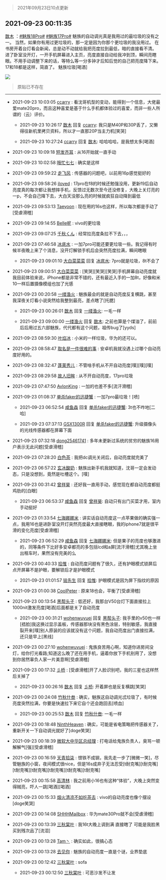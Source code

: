 > 2021年09月23日10点更新
<link rel="stylesheet" href="https://cdn.jsdelivr.net/gh/taotie6/sampleJSON@main/css/photo_show.css">
<meta name="referrer" content="no-referrer" />


 ## 2021-09-23 00:11:35 

 [㪚木](https://www.coolapk.com/feed/30189693?shareKey=OTc1Y2Y1MjM2NzJiNjE0YjYzMzM~) ：<a class="feed-link-tag" href="/t/魅族18Pro?type=0">#魅族18Pro#</a> <a class="feed-link-tag" href="/t/魅族17Pro?type=0">#魅族17Pro#</a>
魅族的自动调光真是我用过的最垃圾的没有之一。
当然，如果你有用过更垃圾的，那一定是因为你那个更垃圾的我没用过。
在书房开着台灯看会新闻，总是动不动就给我把亮度拉到最低，暗的直接看不清。
进了卧室没开灯，一开手机屏幕进入主页<!--break-->，亮度直接自动给我冲到顶，瞬间亮瞎眼。不用手动调整下来的话，等特么等一分多钟才后知后觉的自己把亮度降下来。17和18都是这样，简直了。
魅族垃圾[喝酒] 

<div class="album">
<img class="img-item" src="https://image.coolapk.com/feed/2019/0507/23/1081091_4660_4858@360x200.gif" />
</div>

> 原贴已不存在 

 ------- 

- 2021-09-23 10:03:05 [ccarry](uid=2260526) : 看沈哥机型的变动，能得到一个信息，大佬最爱mate20pro，而且这种喜爱是基于什么手机都体验过的喜爱，而非一些人所谓的（云）评价。 

    - 2021-09-23 10:26:17 [㪚木](uid=1081091) 回复 [ccarry](uid=2260526): 我只是M40P和30P丢了，又懒得往新机里拷贝资料，所以才一直那20P当主力机[笑哭] 

    - 2021-09-23 10:27:24 [ccarry](uid=2260526) 回复 [㪚木](uid=1081091): 哈哈哈哈，是我想太多[喝酒] 

- 2021-09-23 10:09:18 [短发齐耳](uid=2435207) : 从16开始就一直手动 

- 2021-09-23 10:02:58 [哦忙七七](uid=1881768) : 确实是这样 

- 2021-09-23 09:59:22 [走飞风](uid=803558) : 传感器的问题吧，以前用16p感觉挺好的 

- 2021-09-23 09:58:26 [iloved](uid=4090668) : 17pro在f8的时候还勉强没用，更新f9后自动亮度真的每次都让我想摔手机，反馈过无数次至今还没修复，大晚上关灯亮的一p，不会自己降下去，大白天没那么亮的时候就疯狂自动降到最低 

- 2021-09-23 09:53:13 [Taeyoon](uid=2024516) : 现在用的16s也这样，所以每次都是手动了[受虐滑稽] 

- 2021-09-23 09:14:55 [Belle呢](uid=2085738) : vivo的更垃圾 

- 2021-09-23 09:07:25 [千秋くん](uid=1534034) : 经常拉亮度条拉不下去，，， 

- 2021-09-23 07:46:58 [冰底水](uid=1061221) : 一加7pro可能还要更垃圾一些。我记得有时候半夜晚上来了个消息，没开灯解锁手机后会突然亮度拉满，瞬间瞎眼 

    - 2021-09-23 09:01:10 [大白菜菜菜](uid=2081020) 回复 [冰底水](uid=1061221): 7pro就是垃圾，8t不会了 

- 2021-09-23 09:00:51 [大白菜菜菜](uid=2081020) : [笑哭][笑哭][笑哭]手机屏幕自动亮度就我目前体验来说，iPhone都是非常不错的，还有最近入手的一加8t，好像和米10一样后置摄像模组也加了光感 

- 2021-09-23 00:20:58 [一缕渔火](uid=828554) : 魅族最会的就是自动亮度反复横跳，甚至我深夜关灯看小说突然给我整到最亮，差点瞎了[托腮] 

    - 2021-09-23 00:26:01 [㪚木](uid=1081091) 回复 [一缕渔火](uid=828554): 一毛一样 

    - 2021-09-23 09:00:00 [一缕渔火](uid=828554) 回复 [㪚木](uid=1081091): 之前也算是个煤油了，前前后后用过五六部魅族，代代都有这个问题，祖传bug了[yyds] 

- 2021-09-23 08:59:30 [叶焰冰](uid=1065430) : 小米的一样垃圾，华为的还可以。 

- 2021-09-23 08:58:47 [取名是一件很难的事](uid=761620) : 安卓机我就没遇上过哪个自动亮度好用的。 

- 2021-09-23 08:32:47 [蓬莱秀儿](uid=3071456) : 不管啥手机从不开自动亮度[噗][噗][噗] 

- 2021-09-23 08:29:58 [故人旧眸](uid=5481001) : 从不开自动亮度，17pro垃圾 

- 2021-09-23 07:47:50 [AvlonKing](uid=964891) : 一加的也差不多[流汗滑稽] 

- 2021-09-23 01:08:37 [单杀faker的迅捷蟹](uid=3019169) : 一加7pro最垃圾！[喷] 

    - 2021-09-23 06:52:54 [咸鱼森](uid=1322405) 回复 [单杀faker的迅捷蟹](uid=3019169): 3t也不咋地[二哈] 

    - 2021-09-23 07:37:13 [GSX1300R](uid=2881715) 回复 [单杀faker的迅捷蟹](uid=3019169): 升级摄像头的光线传感器都在屏幕下面 

- 2021-09-23 07:32:18 [dong25461741](uid=1268657) : 多年未更新过系统的贫穷的魅族16用户表示无此问题[受虐滑稽] 

- 2021-09-23 07:28:20 [白色茶](uid=3090148) : 我把dc调光关闭后，自动亮度就完美了 

- 2021-09-23 06:57:22 [玄冰酸奶](uid=1931184) : 魅族出新手机我就知道，沈哥一定会发动态，只是没想到，竟然是吐槽这个。[噗] 

- 2021-09-23 00:31:42 [曾祥昊](uid=6695078) : 还好我一直用手动，感觉现在都自动亮度都挺鸡肋的[白眼] 

    - 2021-09-23 06:53:37 [咸鱼森](uid=1322405) 回复 [曾祥昊](uid=6695078): 自动只有出门买菜才用，室内手动挺好 

- 2021-09-23 01:33:54 [七海娜娜米](uid=2406420) : 讲实话自动亮度这一点苹果做的确实强一点，我用16也是进卧室没开灯突然亮度最大直接瞎眼，我的iphone7就是很平滑的变化亮度[受虐滑稽] 

    - 2021-09-23 06:52:29 [咸鱼森](uid=1322405) 回复 [七海娜娜米](uid=2406420): 但是果子的亮度也够激进的，同等条件下比好多安卓都亮的多包括lcd和a屏[流汗滑稽]尤其晚上坐出租车时，果然没有完美的么 

- 2021-09-23 00:40:33 [拾惟](uid=1326360) : 自动亮度问题有了很久，还有护眼模式锁屏后点开屏幕不是护眼，要解锁后才是护眼模式 

    - 2021-09-23 01:01:57 [铭先生](uid=1841913) 回复 [拾惟](uid=1326360): 护眼模式是因为屏下指纹的原因 

- 2021-09-23 01:00:38 [CoolPeter](uid=1437066) : 原来18也会，平衡了[受虐滑稽] 

- 2021-09-23 00:13:54 [黑帮头子](uid=2838832) : 低还好，我那台V50台灯下面直接拉上1000nit激发亮度[喝酒]后面都是关了自动亮度 

    - 2021-09-23 00:31:21 [wohenwuyuei](uid=1096665) 回复 [黑帮头子](uid=2838832): 我手里的v50也一样[捂脸]我这换过显示盖板，传感器那块没有黑色涂层，特别敏感，我直接裂开来[噗]别人原装的应该就没有这个问题，我自动亮度出门直接拉满，还只是早上[黑线] 

- 2021-09-23 00:27:10 [wohenwuyuei](uid=1096665) : 鬼族良苦用心啊，知道你进房间没灯，给你打光看路;知道这么晚了还在用手机，逼着你放下手机别用了，没想到你居然辜负人家一片美意啊[受虐滑稽] 

- 2021-09-23 00:17:32 [彡桥](uid=3740933) : [受虐滑稽]开了人脸识别吧，我的三星也这样然后关掉了 

    - 2021-09-23 00:26:16 [㪚木](uid=1081091) 回复 [彡桥](uid=3740933): 开着屏也是反复横跳[笑哭] 

- 2021-09-23 00:24:08 [竹秋什叁](uid=2319428) : 确实，魅族这自动调光忒垃圾了，有时候亮度突然拉满，你要是快速拉下来它自个还会跑回去[喷血] 

    - 2021-09-23 00:25:53 [㪚木](uid=1081091) 回复 [竹秋什叁](uid=2319428): 一毛一样 

- 2021-09-23 00:18:48 [NinthHeaven](uid=614246) : 确实，可能是省电策略把传感器关了，重新开关一下自动调光就好了[doge笑哭] 

- 2021-09-23 00:18:39 [微软大中华区总经理](uid=928491) : 打电话给鬼族负责人，臭骂一顿解解气[强][受虐滑稽] 

- 2021-09-23 00:16:59 [天青拾柒](uid=2874164) : 恨铁不成钢，我先走一步了[微微一笑]，尽管魅族的小窗，夜间模式很nice，但是16s成弃子无法忍受[t耐克嘴][t耐克嘴][t耐克嘴][t耐克嘴][t耐克嘴][t耐克嘴][t耐克嘴] 

- 2021-09-23 00:15:58 [高清林](uid=8114305) : 我之前用小16也有这种“体验”，大晚上突然变得贼亮，吓人一跳[喝酒][喝酒] 

- 2021-09-23 00:15:33 [烟火清凉不如吃茶去](uid=4279524) : vivo的自动亮度也像个摆设[doge笑哭] 

- 2021-09-23 00:14:08 [SHHHMailbox](uid=3071885) : 华为mate30Pro就不会[受虐滑稽] 

- 2021-09-23 00:13:39 [三秋棠叶](uid=2354938) : 我16t大晚上调到满 直接瞎了 可能是我脸黑买到残次品了[流泪] 

- 2021-09-23 00:13:28 [Tam丶](uid=2918181) : 确实如此，很搞心态 

- 2021-09-23 00:13:28 [去见你](uid=3935311) : 魅族的自动亮度一直是个谜，业界垫底 

- 2021-09-23 00:12:42 [三秋棠叶](uid=2354938) : sofa 

    - 2021-09-23 00:12:50 [三秋棠叶](uid=2354938) : 可恶沙发不让发 

